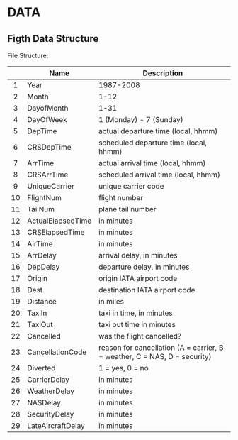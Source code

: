 
# DATA

## Figth Data Structure

File Structure:

||Name|Description|
|:-:|---|---|
|1|Year|1987-2008|
|2|Month|1-12|
|3|DayofMonth|1-31|
|4|DayOfWeek|1 (Monday) - 7 (Sunday)|
|5|DepTime|actual departure time (local, hhmm)|
|6|CRSDepTime|scheduled departure time (local, hhmm)|
|7|ArrTime|actual arrival time (local, hhmm)|
|8|CRSArrTime|scheduled arrival time (local, hhmm)|
|9|UniqueCarrier|unique carrier code|
|10|FlightNum|flight number|
|11|TailNum|plane tail number|
|12|ActualElapsedTime|in minutes|
|13|CRSElapsedTime|in minutes|
|14|AirTime|in minutes|
|15|ArrDelay|arrival delay, in minutes|
|16|DepDelay|departure delay, in minutes|
|17|Origin|origin IATA airport code|
|18|Dest|destination IATA airport code|
|19|Distance|in miles|
|20|TaxiIn|taxi in time, in minutes|
|21|TaxiOut|taxi out time in minutes|
|22|Cancelled|was the flight cancelled?|
|23|CancellationCode|reason for cancellation (A = carrier, B = weather, C = NAS, D = security)|
|24|Diverted|1 = yes, 0 = no|
|25|CarrierDelay|in minutes|
|26|WeatherDelay|in minutes|
|27|NASDelay|in minutes|
|28|SecurityDelay|in minutes|
|29|LateAircraftDelay|in minutes|
